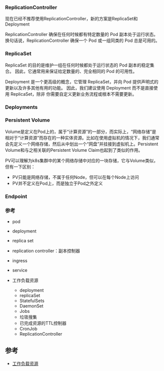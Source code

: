 ### ReplicationController

现在已经不推荐使用ReplicationController，新的方案是ReplicaSet和Deployment

ReplicationController 确保在任何时候都有特定数量的 Pod 副本处于运行状态。 换句话说，ReplicationController 确保一个 Pod 或一组同类的 Pod 总是可用的。

### ReplicaSet

ReplicaSet 的目的是维护一组在任何时候都处于运行状态的 Pod 副本的稳定集合。 因此，它通常用来保证给定数量的、完全相同的 Pod 的可用性。

Deployment 是一个更高级的概念，它管理 ReplicaSet，并向 Pod 提供声明式的更新以及许多其他有用的功能。 因此，我们建议使用 Deployment 而不是直接使用 ReplicaSet，除非 你需要自定义更新业务流程或根本不需要更新。

### Deployments

### Persistent Volume

Volume是定义在Pod上的，属于“计算资源”的一部分，而实际上，“网络存储”是相对于“计算资源”而存在的一种实体资源。比如在使用虚拟机的情况下，我们通常会先定义一个网络存储，然后从中划出一个“网盘”并挂接到虚拟机上。Persistent Volume和与之相关联的Persistent Volume Claim也起到了类似的作用。

PV可以理解为k8s集群中的某个网络存储中对应的一块存储，它与Volume类似，但有一下区别：

- PV只能是网络存储，不属于任何Node，但可以在每个Node上访问
- PV并不定义在Pod上，而是独立于Pod之外定义

### Endpoint



### 参考

- pod
- deployment
- replica set
- replication controller：副本控制器
- ingress
- service

- 工作负载资源
  - deployment
  - replicaSet
  - StatefulSets
  - DaemonSet
  - Jobs
  - 垃圾搜集
  - 已完成资源的TTL控制器
  - CronJob
  - ReplicationController

## 参考

- [工作负载资源](https://kubernetes.io/zh/docs/concepts/workloads/controllers/)
